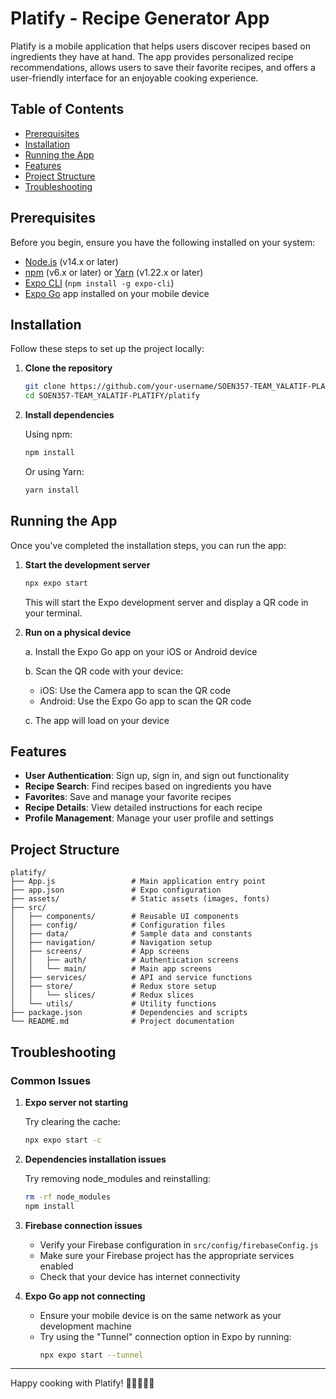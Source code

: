 # Platify - Recipe Generator App

Platify is a mobile application that helps users discover recipes based on ingredients they have at hand. The app provides personalized recipe recommendations, allows users to save their favorite recipes, and offers a user-friendly interface for an enjoyable cooking experience.

## Table of Contents

- [Prerequisites](#prerequisites)
- [Installation](#installation)
- [Running the App](#running-the-app)
- [Features](#features)
- [Project Structure](#project-structure)
- [Troubleshooting](#troubleshooting)

## Prerequisites

Before you begin, ensure you have the following installed on your system:

- [Node.js](https://nodejs.org/) (v14.x or later)
- [npm](https://www.npmjs.com/) (v6.x or later) or [Yarn](https://yarnpkg.com/) (v1.22.x or later)
- [Expo CLI](https://docs.expo.dev/get-started/installation/) (`npm install -g expo-cli`)
- [Expo Go](https://expo.dev/client) app installed on your mobile device

## Installation

Follow these steps to set up the project locally:

1. **Clone the repository**

   ```bash
   git clone https://github.com/your-username/SOEN357-TEAM_YALATIF-PLATIFY.git
   cd SOEN357-TEAM_YALATIF-PLATIFY/platify
   ```

2. **Install dependencies**

   Using npm:
   ```bash
   npm install
   ```

   Or using Yarn:
   ```bash
   yarn install
   ```

## Running the App

Once you've completed the installation steps, you can run the app:

1. **Start the development server**

   ```bash
   npx expo start
   ```

   This will start the Expo development server and display a QR code in your terminal.

2. **Run on a physical device**

   a. Install the Expo Go app on your iOS or Android device
   
   b. Scan the QR code with your device:
      - iOS: Use the Camera app to scan the QR code
      - Android: Use the Expo Go app to scan the QR code
   
   c. The app will load on your device

## Features

- **User Authentication**: Sign up, sign in, and sign out functionality
- **Recipe Search**: Find recipes based on ingredients you have
- **Favorites**: Save and manage your favorite recipes
- **Recipe Details**: View detailed instructions for each recipe
- **Profile Management**: Manage your user profile and settings

## Project Structure

```
platify/
├── App.js                 # Main application entry point
├── app.json               # Expo configuration
├── assets/                # Static assets (images, fonts)
├── src/
│   ├── components/        # Reusable UI components
│   ├── config/            # Configuration files
│   ├── data/              # Sample data and constants
│   ├── navigation/        # Navigation setup
│   ├── screens/           # App screens
│   │   ├── auth/          # Authentication screens
│   │   └── main/          # Main app screens
│   ├── services/          # API and service functions
│   ├── store/             # Redux store setup
│   │   └── slices/        # Redux slices
│   └── utils/             # Utility functions
├── package.json           # Dependencies and scripts
└── README.md              # Project documentation
```

## Troubleshooting

### Common Issues

1. **Expo server not starting**
   
   Try clearing the cache:
   ```bash
   npx expo start -c
   ```

2. **Dependencies installation issues**
   
   Try removing node_modules and reinstalling:
   ```bash
   rm -rf node_modules
   npm install
   ```

3. **Firebase connection issues**
   
   - Verify your Firebase configuration in `src/config/firebaseConfig.js`
   - Make sure your Firebase project has the appropriate services enabled
   - Check that your device has internet connectivity

4. **Expo Go app not connecting**
   
   - Ensure your mobile device is on the same network as your development machine
   - Try using the "Tunnel" connection option in Expo by running:
     ```bash
     npx expo start --tunnel
     ```

---

Happy cooking with Platify! 🍳👨‍🍳👩‍🍳
